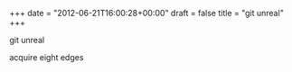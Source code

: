 +++
date = "2012-06-21T16:00:28+00:00"
draft = false
title = "git unreal"
+++
<p>git unreal</p>&#13;
<p>acquire eight edges</p> 

